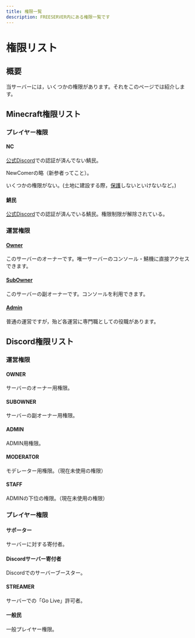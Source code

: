 ```yaml
---
title: 権限一覧
description: FREESERVER内にある権限一覧です
---
```


# 権限リスト

## 概要

当サーバーには，いくつかの権限があります。それをこのページでは紹介します。

## Minecraft権限リスト

### プレイヤー権限

####  **NC**
[公式Discord](/discord)での認証が済んでない鯖民。

NewComerの略（新参者ってこと）。

いくつかの権限がない。(土地に建設する際，[保護](/plugin/worldguard)しないといけないなど。)

#### **鯖民**
[公式Discord](/discord)での認証が済んでいる鯖民。権限制限が解除されている。

### 運営権限

#### [**Owner**](admins/#Owner)

このサーバーのオーナーです。唯一サーバーのコンソール・鯖機に直接アクセスできます。

#### [**SubOwner**](admins/#SubOwner)

このサーバーの副オーナーです。コンソールを利用できます。

#### [**Admin**](admins/)

普通の運営ですが，殆ど各運営に専門職としての役職があります。

## Discord権限リスト

### 運営権限

#### **OWNER**

サーバーのオーナー用権限。

#### **SUBOWNER**

サーバーの副オーナー用権限。

#### ADMIN

ADMIN用権限。

#### MODERATOR

モデレーター用権限。（現在未使用の権限）

#### STAFF

ADMINの下位の権限。（現在未使用の権限）

### プレイヤー権限

#### **サポーター**

サーバーに対する寄付者。

#### **Discordサーバー寄付者**

Discordでのサーバーブースター。

#### **STREAMER**

サーバーでの「Go Live」許可者。

#### **一般民**

一般プレイヤー権限。
